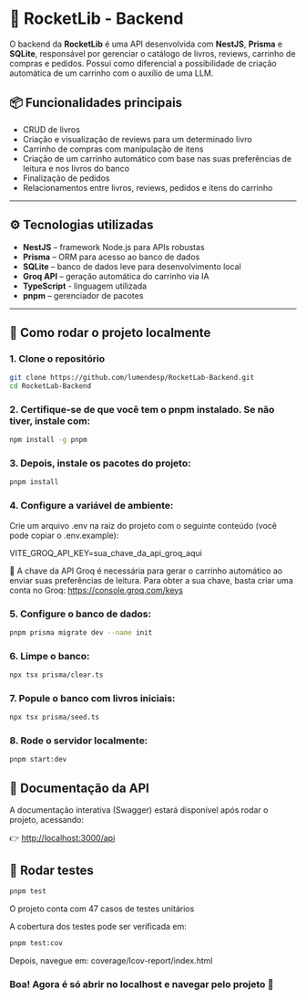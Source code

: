# 🚀 RocketLib - Backend

O backend da **RocketLib** é uma API desenvolvida com **NestJS**, **Prisma** e **SQLite**, responsável por gerenciar o catálogo de livros, reviews, carrinho de compras e pedidos. Possui como diferencial a possibilidade de criação automática de um carrinho com o auxílio de uma LLM.

## 📦 Funcionalidades principais

- CRUD de livros
- Criação e visualização de reviews para um determinado livro
- Carrinho de compras com manipulação de itens
- Criação de um carrinho automático com base nas suas preferências de leitura e nos livros do banco
- Finalização de pedidos
- Relacionamentos entre livros, reviews, pedidos e itens do carrinho

---

## ⚙️ Tecnologias utilizadas

- **NestJS** – framework Node.js para APIs robustas
- **Prisma** – ORM para acesso ao banco de dados
- **SQLite** – banco de dados leve para desenvolvimento local
- **Groq API** – geração automática do carrinho via IA
- **TypeScript** - linguagem utilizada
- **pnpm** – gerenciador de pacotes

---

## 🚀 Como rodar o projeto localmente

### 1. Clone o repositório

```bash
git clone https://github.com/lumendesp/RocketLab-Backend.git
cd RocketLab-Backend
```

### 2. Certifique-se de que você tem o pnpm instalado. Se não tiver, instale com:

```bash
npm install -g pnpm
```

### 3. Depois, instale os pacotes do projeto:

```bash
pnpm install
```

### 4. Configure a variável de ambiente:
Crie um arquivo .env na raiz do projeto com o seguinte conteúdo (você pode copiar o .env.example):

VITE_GROQ_API_KEY=sua_chave_da_api_groq_aqui

🔐 A chave da API Groq é necessária para gerar o carrinho automático ao enviar suas preferências de leitura. Para obter a sua chave, basta criar uma conta no Groq: https://console.groq.com/keys

### 5. Configure o banco de dados:

```bash
pnpm prisma migrate dev --name init
```

### 6. Limpe o banco:

```bash
npx tsx prisma/clear.ts
```

### 7. Popule o banco com livros iniciais:

```bash
npx tsx prisma/seed.ts
```

### 8. Rode o servidor localmente:

```bash
pnpm start:dev
```

## 📓 Documentação da API

A documentação interativa (Swagger) estará disponível após rodar o projeto, acessando:

👉 [http://localhost:3000/api](http://localhost:3000/api)

## 🧪 Rodar testes

```bash
pnpm test
```

O projeto conta com 47 casos de testes unitários

A cobertura dos testes pode ser verificada em:

```bash
pnpm test:cov
```

Depois, navegue em: coverage/lcov-report/index.html

### Boa! Agora é só abrir no localhost e navegar pelo projeto 🚀
